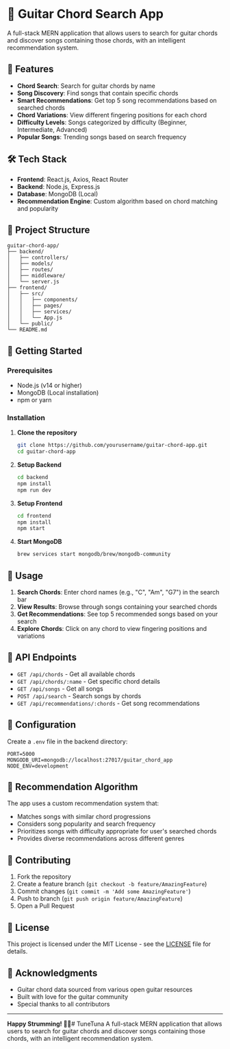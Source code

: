 # 🎸 Guitar Chord Search App

A full-stack MERN application that allows users to search for guitar chords and discover songs containing those chords, with an intelligent recommendation system.

## 🌟 Features

- **Chord Search**: Search for guitar chords by name
- **Song Discovery**: Find songs that contain specific chords
- **Smart Recommendations**: Get top 5 song recommendations based on searched chords
- **Chord Variations**: View different fingering positions for each chord
- **Difficulty Levels**: Songs categorized by difficulty (Beginner, Intermediate, Advanced)
- **Popular Songs**: Trending songs based on search frequency

## 🛠️ Tech Stack

- **Frontend**: React.js, Axios, React Router
- **Backend**: Node.js, Express.js
- **Database**: MongoDB (Local)
- **Recommendation Engine**: Custom algorithm based on chord matching and popularity

## 📁 Project Structure

```
guitar-chord-app/
├── backend/
│   ├── controllers/
│   ├── models/
│   ├── routes/
│   ├── middleware/
│   └── server.js
├── frontend/
│   ├── src/
│   │   ├── components/
│   │   ├── pages/
│   │   ├── services/
│   │   └── App.js
│   └── public/
└── README.md
```

## 🚀 Getting Started

### Prerequisites

- Node.js (v14 or higher)
- MongoDB (Local installation)
- npm or yarn

### Installation

1. **Clone the repository**
   ```bash
   git clone https://github.com/yourusername/guitar-chord-app.git
   cd guitar-chord-app
   ```

2. **Setup Backend**
   ```bash
   cd backend
   npm install
   npm run dev
   ```

3. **Setup Frontend**
   ```bash
   cd frontend
   npm install
   npm start
   ```

4. **Start MongoDB**
   ```bash
   brew services start mongodb/brew/mongodb-community
   ```

## 📱 Usage

1. **Search Chords**: Enter chord names (e.g., "C", "Am", "G7") in the search bar
2. **View Results**: Browse through songs containing your searched chords
3. **Get Recommendations**: See top 5 recommended songs based on your search
4. **Explore Chords**: Click on any chord to view fingering positions and variations

## 🎯 API Endpoints

- `GET /api/chords` - Get all available chords
- `GET /api/chords/:name` - Get specific chord details
- `GET /api/songs` - Get all songs
- `POST /api/search` - Search songs by chords
- `GET /api/recommendations/:chords` - Get song recommendations

## 🔧 Configuration

Create a `.env` file in the backend directory:

```env
PORT=5000
MONGODB_URI=mongodb://localhost:27017/guitar_chord_app
NODE_ENV=development
```

## 🌟 Recommendation Algorithm

The app uses a custom recommendation system that:
- Matches songs with similar chord progressions
- Considers song popularity and search frequency
- Prioritizes songs with difficulty appropriate for user's searched chords
- Provides diverse recommendations across different genres

## 🤝 Contributing

1. Fork the repository
2. Create a feature branch (`git checkout -b feature/AmazingFeature`)
3. Commit changes (`git commit -m 'Add some AmazingFeature'`)
4. Push to branch (`git push origin feature/AmazingFeature`)
5. Open a Pull Request

## 📄 License

This project is licensed under the MIT License - see the [LICENSE](LICENSE) file for details.

## 🙏 Acknowledgments

- Guitar chord data sourced from various open guitar resources
- Built with love for the guitar community
- Special thanks to all contributors


---

**Happy Strumming! 🎸🎵**# TuneTuna
A full-stack MERN application that allows users to search for guitar chords and discover songs containing those chords, with an intelligent recommendation system.
